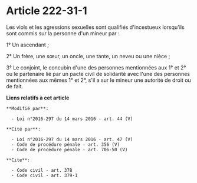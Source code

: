 # Article 222-31-1

Les viols et les agressions sexuelles sont qualifiés d'incestueux lorsqu'ils sont commis sur la personne d'un mineur par : 

1° Un ascendant ; 

2° Un frère, une sœur, un oncle, une tante, un neveu ou une nièce ; 

3° Le conjoint, le concubin d'une des personnes mentionnées aux 1° et 2° ou le partenaire lié par un pacte civil de
solidarité avec l'une des personnes mentionnées aux mêmes 1° et 2°, s'il a sur le mineur une autorité de droit ou de fait.

**Liens relatifs à cet article**

	**Modifié par**:

	  - Loi n°2016-297 du 14 mars 2016 - art. 44 (V)

	**Cité par**:

	  - Loi n°2016-297 du 14 mars 2016 - art. 47 (V)
	  - Code de procédure pénale - art. 356 (V)
	  - Code de procédure pénale - art. 706-50 (V)

	**Cite**:

	  - Code civil - art. 378
	  - Code civil - art. 379-1

